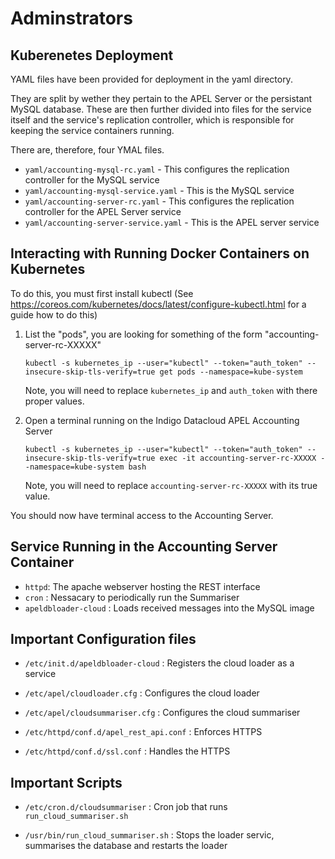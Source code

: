 # Adminstrators

## Kuberenetes Deployment

YAML files have been provided for deployment in the yaml directory.

They are split by wether they pertain to the APEL Server or the persistant MySQL database. These are then further divided into files for the service itself and the service's replication controller, which is responsible for keeping the service containers running.

There are, therefore, four YMAL files.

* `yaml/accounting-mysql-rc.yaml`       - This configures the replication controller for the MySQL service
* `yaml/accounting-mysql-service.yaml`  - This is the MySQL service
* `yaml/accounting-server-rc.yaml`      - This configures the replication controller for the APEL Server service
* `yaml/accounting-server-service.yaml` - This is the APEL server service

## Interacting with Running Docker Containers on Kubernetes

To do this, you must first install kubectl (See https://coreos.com/kubernetes/docs/latest/configure-kubectl.html for a guide how to do this)

1. List the "pods", you are looking for something of the form "accounting-server-rc-XXXXX"

   `kubectl -s kubernetes_ip --user="kubectl" --token="auth_token" --insecure-skip-tls-verify=true get pods --namespace=kube-system`

   Note, you will need to replace `kubernetes_ip` and `auth_token` with there proper values.

2. Open a terminal running on the Indigo Datacloud APEL Accounting Server

   `kubectl -s kubernetes_ip --user="kubectl" --token="auth_token" --insecure-skip-tls-verify=true exec -it accounting-server-rc-XXXXX --namespace=kube-system bash`

   Note, you will need to replace `accounting-server-rc-XXXXX` with its true value.

You should now have terminal access to the Accounting Server.

## Service Running in the Accounting Server Container

* `httpd`: The  apache webserver hosting the REST interface
* `cron` : Nessacary to periodically run the Summariser
* `apeldbloader-cloud` : Loads received messages into the MySQL image

## Important Configuration files

* `/etc/init.d/apeldbloader-cloud` : Registers the cloud loader as a service

* `/etc/apel/cloudloader.cfg` : Configures the cloud loader

* `/etc/apel/cloudsummariser.cfg` : Configures the cloud summariser

* `/etc/httpd/conf.d/apel_rest_api.conf` : Enforces HTTPS

* `/etc/httpd/conf.d/ssl.conf` : Handles the HTTPS 

## Important Scripts

* `/etc/cron.d/cloudsummariser` : Cron job that runs `run_cloud_summariser.sh`

* `/usr/bin/run_cloud_summariser.sh` : Stops the loader servic, summarises the database and restarts the loader
